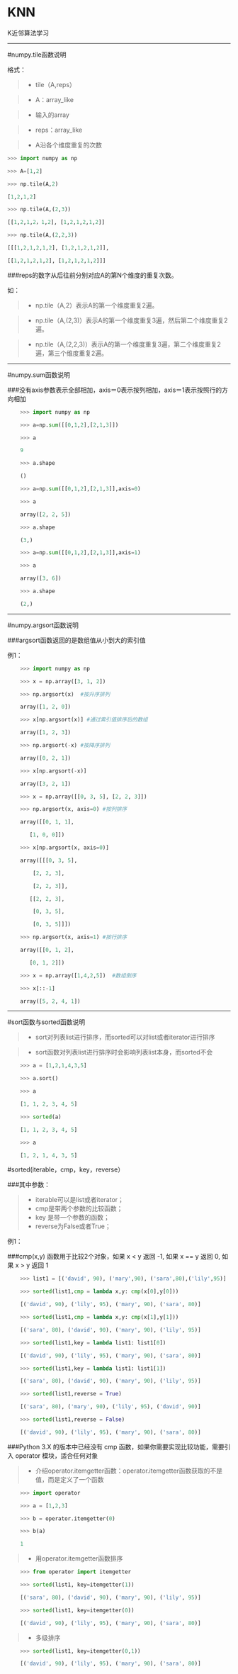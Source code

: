 ﻿# KNN


K近邻算法学习


---------------------------------------------------------
#numpy.tile函数说明

格式：
>* tile（A,reps）

>* A：array_like

>* 输入的array

>* reps：array_like

>* A沿各个维度重复的次数



```python
>>> import numpy as np

>>> A=[1,2]

>>> np.tile(A,2)

[1,2,1,2]

>>> np.tile(A,(2,3))

[[1,2,1,2，1,2], [1,2,1,2,1,2]]

>>> np.tile(A,(2,2,3))

[[[1,2,1,2,1,2], [1,2,1,2,1,2]],

[[1,2,1,2,1,2], [1,2,1,2,1,2]]]
```



###reps的数字从后往前分别对应A的第N个维度的重复次数。

如：
>* np.tile（A,2）表示A的第一个维度重复2遍。

>* np.tile（A,(2,3)）表示A的第一个维度重复3遍，然后第二个维度重复2遍。

>* np.tile（A,(2,2,3)）表示A的第一个维度重复3遍，第二个维度重复2遍，第三个维度重复2遍。




----------------------------------------------------------------------------------------

#numpy.sum函数说明

###没有axis参数表示全部相加，axis＝0表示按列相加，axis＝1表示按照行的方向相加

```python
    >>> import numpy as np

    >>> a=np.sum([[0,1,2],[2,1,3]])

    >>> a

    9

    >>> a.shape

    ()

    >>> a=np.sum([[0,1,2],[2,1,3]],axis=0)

    >>> a

    array([2, 2, 5])

    >>> a.shape

    (3,)

    >>> a=np.sum([[0,1,2],[2,1,3]],axis=1)

    >>> a

    array([3, 6])

    >>> a.shape

    (2,)

```


------------------------------------------------------------------------------------

#numpy.argsort函数说明

###argsort函数返回的是数组值从小到大的索引值




例1：
```python
    >>> import numpy as np

    >>> x = np.array([3, 1, 2])

    >>> np.argsort(x)  #按升序排列

    array([1, 2, 0])

    >>> x[np.argsort(x)] #通过索引值排序后的数组

    array([1, 2, 3])

    >>> np.argsort(-x) #按降序排列

    array([0, 2, 1])

    >>> x[np.argsort(-x)]

    array([3, 2, 1])

    >>> x = np.array([[0, 3, 5], [2, 2, 3]])

    >>> np.argsort(x, axis=0) #按列排序

    array([[0, 1, 1],

       [1, 0, 0]])

    >>> x[np.argsort(x, axis=0)]

    array([[[0, 3, 5],

        [2, 2, 3],

        [2, 2, 3]],

       [[2, 2, 3],

        [0, 3, 5],

        [0, 3, 5]]])

    >>> np.argsort(x, axis=1) #按行排序

    array([[0, 1, 2],

       [0, 1, 2]])

    >>> x = np.array([1,4,2,5])  #数组倒序

    >>> x[::-1]

    array([5, 2, 4, 1])
```



--------------------------------------------------------------------------------

#sort函数与sorted函数说明

>* sort对列表list进行排序，而sorted可以对list或者iterator进行排序

>* sort函数对列表list进行排序时会影响列表list本身，而sorted不会
```python
    >>> a = [1,2,1,4,3,5]

	>>> a.sort()

	>>> a

	[1, 1, 2, 3, 4, 5]

	>>> sorted(a)

	[1, 1, 2, 3, 4, 5]

	>>> a

	[1, 2, 1, 4, 3, 5]
```
#sorted(iterable，cmp，key，reverse）

###其中参数：
>* iterable可以是list或者iterator；
>* cmp是带两个参数的比较函数；
>* key 是带一个参数的函数；
>* reverse为False或者True；

例1：

###cmp(x,y) 函数用于比较2个对象，如果 x < y 返回 -1, 如果 x == y 返回 0, 如果 x > y 返回 1
```python
    >>> list1 = [('david', 90), ('mary',90), ('sara',80),('lily',95)]

	>>> sorted(list1,cmp = lambda x,y: cmp(x[0],y[0]))

	[('david', 90), ('lily', 95), ('mary', 90), ('sara', 80)]

	>>> sorted(list1,cmp = lambda x,y: cmp(x[1],y[1]))

	[('sara', 80), ('david', 90), ('mary', 90), ('lily', 95)]

	>>> sorted(list1,key = lambda list1: list1[0])

	[('david', 90), ('lily', 95), ('mary', 90), ('sara', 80)]

	>>> sorted(list1,key = lambda list1: list1[1])

	[('sara', 80), ('david', 90), ('mary', 90), ('lily', 95)]

	>>> sorted(list1,reverse = True)

	[('sara', 80), ('mary', 90), ('lily', 95), ('david', 90)]

	>>> sorted(list1,reverse = False)

	[('david', 90), ('lily', 95), ('mary', 90), ('sara', 80)]
```
###Python 3.X 的版本中已经没有 cmp 函数，如果你需要实现比较功能，需要引入 operator 模块，适合任何对象
>* 介绍operator.itemgetter函数：operator.itemgetter函数获取的不是值，而是定义了一个函数
```python
	>>> import operator

	>>> a = [1,2,3]

	>>> b = operator.itemgetter(0)

	>>> b(a)

	1
```
>* 用operator.itemgetter函数排序
```python
	>>> from operator import itemgetter

    >>> sorted(list1, key=itemgetter(1))

    [('sara', 80), ('david', 90), ('mary', 90), ('lily', 95)]

    >>> sorted(list1, key=itemgetter(0))

    [('david', 90), ('lily', 95), ('mary', 90), ('sara', 80)]
```
>* 多级排序
```python
    >>> sorted(list1, key=itemgetter(0,1))

    [('david', 90), ('lily', 95), ('mary', 90), ('sara', 80)]
```



















































